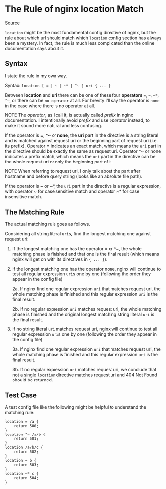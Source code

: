 The Rule of nginx location Match
================================
[Source](https://github.com/seansoong/songjinshan.com_blog/blob/master/articles/linux/the-rule-of-nginx-location-match.md)

`location` might be the most fundamental config directive of nginx, but the rule about which url 
should match which `location` config section has always been a mystery.  In fact, the rule is much 
less complicated than the online documentation says about it.

## Syntax

I state the rule in my own way.

Syntax: `location [ = | ~ | ~* | ^~ ] uri { ... }`

Between **location** and **uri** there can be one of these four **operators** `=`, `~`, `~*`, `^~`, or there can 
be `no operator` at all. For brevity I'll say the operator is `none` in the case where there is no 
operator at all.

NOTE The *operator*, as I call it, is actually called *prefix* in nginx documentation. I intentionally 
avoid *prefix* and use *operator* instead, to make it sound more natural and less confusing.

If the operator is **=**, **^~** or **none**, the **uri** part in the directive is a string literal and is matched 
against request uri or the beginning part of request uri (i.e. its prefix). Operator **=** indicates an 
exact match, which means the `uri` part in the directive should be exactly the same as request uri. 
Operator ^~ or none indicates a prefix match, which means the `uri` part in the directive can be the 
whole request uri or only the beginning part of it. 

NOTE When referring to request uri, I only talk about the part after hostname and before 
query string (looks like an absolute file path).

If the operator is ~ or ~\*, the `uri` part in the directive is a regular expression, 
with operator ~ for case sensitive match and operator ~\* for case insensitive match.

## The Matching Rule

The actual matching rule goes as follows.

Considering all string literal `uri`s, find the longest matching one against request uri:

1. If the longest matching one has the operator = or ^~, the whole matching phase is finished
   and that one is the final result (which means nginx will get on with its directives in `{ ... }`).

2. If the longest matching one has the operator none, nginx will continue to test all 
   regular expression `uri`s one by one (following the order they appear in the config file)

   2a. If nginx find one regular expression `uri` that matches request uri, the whole matching phase is finished and this regular expression `uri` is the final result.

   2b. If no regular expression `uri` matches request uri, the whole matching phase is finished and the original longest matching string literal `uri` is the final result.

3. If no string literal `uri` matches request uri, nginx will continue to test all regular 
   expression `uri`s one by one (following the order they appear in the config file)

   3a. If nginx find one regular expression `uri` that matches request uri, the whole matching
       phase is finished and this regular expression `uri` is the final result.

   3b. If no regular expression `uri` matches request uri, we conclude that not a
       single `location` directive matches request uri and 404 Not Found should be returned.

## Test Case

A test config file like the following might be helpful to understand the matching rule:

```text
location = /a {
    return 500;
}
location ^~ /a/b {
    return 501;
}
location /a/b/c {
    return 502;
}
location ~ b {
    return 503;
}
location ~* c {
    return 504;
}
```
